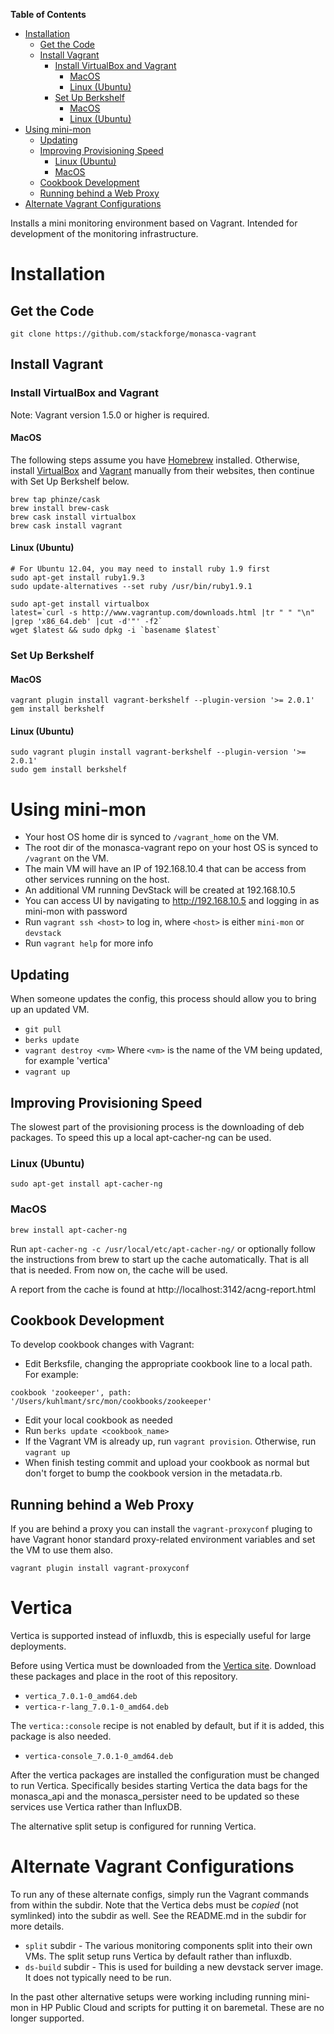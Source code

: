 <!-- START doctoc generated TOC please keep comment here to allow auto update -->
<!-- DON'T EDIT THIS SECTION, INSTEAD RE-RUN doctoc TO UPDATE -->
**Table of Contents**

- [Installation](#installation)
  - [Get the Code](#get-the-code)
  - [Install Vagrant](#install-vagrant)
    - [Install VirtualBox and Vagrant](#install-virtualbox-and-vagrant)
      - [MacOS](#macos)
      - [Linux (Ubuntu)](#linux-ubuntu)
    - [Set Up Berkshelf](#set-up-berkshelf)
      - [MacOS](#macos-1)
      - [Linux (Ubuntu)](#linux-ubuntu-1)
- [Using mini-mon](#using-mini-mon)
  - [Updating](#updating)
  - [Improving Provisioning Speed](#improving-provisioning-speed)
    - [Linux (Ubuntu)](#linux-ubuntu-2)
    - [MacOS](#macos-2)
  - [Cookbook Development](#cookbook-development)
  - [Running behind a Web Proxy](#running-behind-a-web-proxy)
- [Alternate Vagrant Configurations](#alternate-vagrant-configurations)

<!-- END doctoc generated TOC please keep comment here to allow auto update -->

Installs a mini monitoring environment based on Vagrant. Intended for development of the monitoring infrastructure.

# Installation

## Get the Code

```
git clone https://github.com/stackforge/monasca-vagrant
```
## Install Vagrant

### Install VirtualBox and Vagrant
Note: Vagrant version 1.5.0 or higher is required.

#### MacOS
The following steps assume you have [Homebrew](http://brew.sh/) installed.  Otherwise, install [VirtualBox](http://www.virtualbox.org) and [Vagrant](http://www.vagrantup.com) manually from their websites, then continue with Set Up Berkshelf below.

```
brew tap phinze/cask
brew install brew-cask
brew cask install virtualbox 
brew cask install vagrant
```

#### Linux (Ubuntu)
```
# For Ubuntu 12.04, you may need to install ruby 1.9 first
sudo apt-get install ruby1.9.3
sudo update-alternatives --set ruby /usr/bin/ruby1.9.1

sudo apt-get install virtualbox
latest=`curl -s http://www.vagrantup.com/downloads.html |tr " " "\n" |grep 'x86_64.deb' |cut -d'"' -f2`
wget $latest && sudo dpkg -i `basename $latest`
```

### Set Up Berkshelf
#### MacOS
```
vagrant plugin install vagrant-berkshelf --plugin-version '>= 2.0.1'
gem install berkshelf
```
#### Linux (Ubuntu)
```
sudo vagrant plugin install vagrant-berkshelf --plugin-version '>= 2.0.1'
sudo gem install berkshelf
```

# Using mini-mon

- Your host OS home dir is synced to `/vagrant_home` on the VM.
- The root dir of the monasca-vagrant repo on your host OS is synced to `/vagrant` on the VM.
- The main VM will have an IP of 192.168.10.4 that can be access from other services running on the host.
- An additional VM running DevStack will be created at 192.168.10.5
- You can access UI by navigating to http://192.168.10.5 and logging in as mini-mon with password
- Run `vagrant ssh <host>` to log in, where `<host>` is either `mini-mon` or `devstack`
- Run `vagrant help` for more info

## Updating
When someone updates the config, this process should allow you to bring up an updated VM.

- `git pull`
- `berks update`
- `vagrant destroy <vm>` Where `<vm>` is the name of the VM being updated, for example 'vertica'
- `vagrant up`

## Improving Provisioning Speed
The slowest part of the provisioning process is the downloading of deb packages. To speed this up a local apt-cacher-ng can be used.
### Linux (Ubuntu)
```
sudo apt-get install apt-cacher-ng
```
### MacOS
```
brew install apt-cacher-ng
```
Run `apt-cacher-ng -c /usr/local/etc/apt-cacher-ng/` or optionally follow the instructions from brew to start up the cache automatically.
That is all that is needed.  From now on, the cache will be used.

A report from the cache is found at http://localhost:3142/acng-report.html

## Cookbook Development

To develop cookbook changes with Vagrant:

- Edit Berksfile, changing the appropriate cookbook line to a local path.  For example:
```
cookbook 'zookeeper', path: '/Users/kuhlmant/src/mon/cookbooks/zookeeper'
```
- Edit your local cookbook as needed
- Run `berks update <cookbook_name>`
- If the Vagrant VM is already up, run `vagrant provision`.  Otherwise, run `vagrant up`
- When finish testing commit and upload your cookbook as normal but don't forget to bump the cookbook version in the metadata.rb.

## Running behind a Web Proxy
If you are behind a proxy you can install the `vagrant-proxyconf` pluging to have Vagrant honor standard proxy-related environment variables and set the
VM to use them also.
```
vagrant plugin install vagrant-proxyconf
```

# Vertica
Vertica is supported instead of influxdb, this is especially useful for large deployments.

Before using Vertica must be downloaded from the [Vertica site](https://my.vertica.com/). Download these packages and place in the root of this repository.

- `vertica_7.0.1-0_amd64.deb`
- `vertica-r-lang_7.0.1-0_amd64.deb`

The `vertica::console` recipe is not enabled by default, but if it is added, this package is also needed.

- `vertica-console_7.0.1-0_amd64.deb`

After the vertica packages are installed the configuration must be changed to run Vertica. Specifically besides starting Vertica the data bags
for the monasca_api and the monasca_persister need to be updated so these services use Vertica rather than InfluxDB.

The alternative split setup is configured for running Vertica.

# Alternate Vagrant Configurations
To run any of these alternate configs, simply run the Vagrant commands from within the subdir.  Note that the Vertica debs must be _copied_
(not symlinked) into the subdir as well. See the README.md in the subdir for more details.

- `split` subdir - The various monitoring components split into their own VMs. The split setup runs Vertica by default rather than influxdb.
- `ds-build` subdir - This is used for building a new devstack server image.  It does not typically need to be run.

In the past other alternative setups were working including running mini-mon in HP Public Cloud and scripts for putting it on baremetal. These are no
longer supported.
